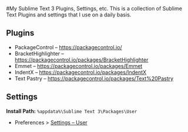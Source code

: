 #My Sublime Text 3 Plugins, Settings, etc.
This is a collection of Sublime Text Plugins and settings that I use on a daily basis.

## Plugins
- PackageControl – https://packagecontrol.io/
- BracketHighlighter – https://packagecontrol.io/packages/BracketHighlighter
- Emmet – https://packagecontrol.io/packages/Emmet
- IndentX – https://packagecontrol.io/packages/IndentX
- Text Pastry – https://packagecontrol.io/packages/Text%20Pastry

## Settings
**Install Path:** `%appdata%\Sublime Text 3\Packages\User`

- Preferences > [Settings – User](Preferences.sublime-settings)
